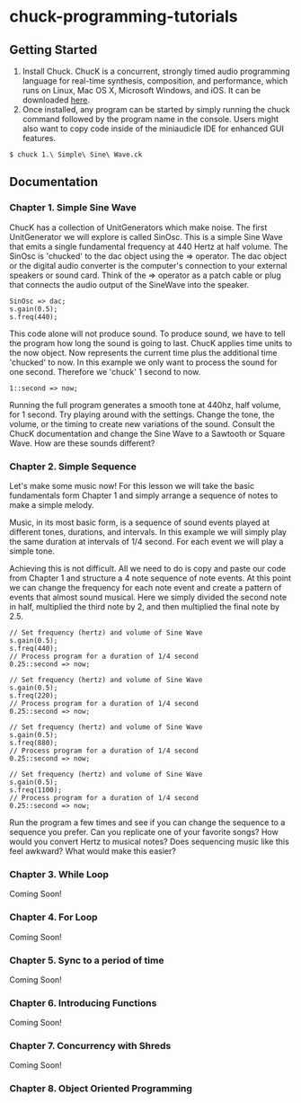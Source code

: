 # chuck-programming-tutorials

## Getting Started

 1. Install Chuck. ChucK is a concurrent, strongly timed audio programming language for real-time synthesis, composition, and performance, which runs on Linux, Mac OS X, Microsoft Windows, and iOS. It can be downloaded [here](http://chuck.cs.princeton.edu/).
 2. Once installed, any program can be started by simply running the chuck command followed by the program name in the console. Users might also want to copy code inside of the miniaudicle IDE for enhanced GUI features.

```{r, engine='bash', count_lines}
$ chuck 1.\ Simple\ Sine\ Wave.ck
```


## Documentation
### Chapter 1. Simple Sine Wave
ChucK has a collection of UnitGenerators which make noise. The first UnitGenerator we will explore is called SinOsc. This is a simple Sine Wave that emits a single fundamental frequency at 440 Hertz at half volume. The SinOsc is 'chucked' to the dac object using the => operator. The dac object or the digital audio converter is the computer's connection to your external speakers or sound card.  Think of the => operator as a patch cable or plug that connects the audio output of the SineWave into the speaker.

    SinOsc => dac;
    s.gain(0.5);
    s.freq(440);
This code alone will not produce sound. To produce sound, we have to tell the program how long the sound is going to last. ChucK applies time units to the now object. Now represents the current time plus the additional time 'chucked' to now. In this example we only want to process the sound for one second. Therefore we 'chuck' 1 second to now.

    1::second => now;

Running the full program generates a smooth tone at 440hz, half volume, for 1 second. Try playing around with the settings. Change the tone, the volume, or the timing to create new variations of the sound. Consult the ChucK documentation and change the Sine Wave to a Sawtooth or Square Wave. How are these sounds different?  

### Chapter 2. Simple Sequence
Let's make some music now! For this lesson we will take the basic fundamentals form Chapter 1 and simply arrange a sequence of notes to make a simple melody.

Music, in its most basic form, is a sequence of sound events played at different tones, durations, and intervals. In this example we will simply play the same duration at intervals of 1/4 second. For each event we will play a simple tone.

Achieving this is not difficult. All we need to do is copy and paste our code from Chapter 1 and structure a 4 note sequence of note events. At this point we can change the frequency for each note event and create a pattern of events that almost sound musical. Here we simply divided the second note in half, multiplied the third note by 2, and then multiplied the final note by 2.5.

```{r, engine='bash', count_lines}
// Set frequency (hertz) and volume of Sine Wave
s.gain(0.5);
s.freq(440);
// Process program for a duration of 1/4 second
0.25::second => now;

// Set frequency (hertz) and volume of Sine Wave
s.gain(0.5);
s.freq(220);
// Process program for a duration of 1/4 second
0.25::second => now;

// Set frequency (hertz) and volume of Sine Wave
s.gain(0.5);
s.freq(880);
// Process program for a duration of 1/4 second
0.25::second => now;

// Set frequency (hertz) and volume of Sine Wave
s.gain(0.5);
s.freq(1100);
// Process program for a duration of 1/4 second
0.25::second => now;

```
Run the program a few times and see if you can change the sequence to a sequence you prefer. Can you replicate one of your favorite songs? How would you convert Hertz to musical notes? Does sequencing music like this feel awkward? What would make this easier?

### Chapter 3. While Loop
Coming Soon!
### Chapter 4. For Loop
Coming Soon!
### Chapter 5. Sync to a period of time
Coming Soon!
### Chapter 6. Introducing Functions
Coming Soon!
### Chapter 7. Concurrency with Shreds
Coming Soon!
### Chapter 8. Object Oriented Programming
